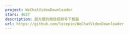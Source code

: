 ```yaml
---
project: WeChatVideoDownloader
stars: 4627
description: 超方便的微信视频号下载器
url: https://github.com/lecepin/WeChatVideoDownloader
---
```



